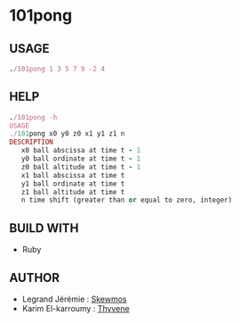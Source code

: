 # 101pong

## USAGE 
```ruby
./101pong 1 3 5 7 9 -2 4
```
## HELP
```ruby 
./101pong -h
USAGE
./101pong x0 y0 z0 x1 y1 z1 n
DESCRIPTION
   x0 ball abscissa at time t - 1
   y0 ball ordinate at time t - 1
   z0 ball altitude at time t - 1
   x1 ball abscissa at time t
   y1 ball ordinate at time t
   z1 ball altitude at time t
   n time shift (greater than or equal to zero, integer)
```
## BUILD WITH
  - Ruby 

## AUTHOR
  - Legrand Jérémie : [Skewmos](https://github.com/Skewmos)
  - Karim El-karroumy : [Thyvene](https://github.com/Thyvene)
